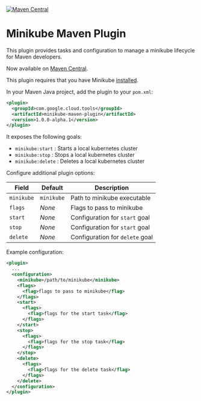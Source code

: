 [![Maven Central](https://maven-badges.herokuapp.com/maven-central/com.google.cloud.tools/minikube-maven-plugin/badge.svg)](https://maven-badges.herokuapp.com/maven-central/com.google.cloud.tools/minikube-maven-plugin)

Minikube Maven Plugin
======================
This plugin provides tasks and configuration to manage a minikube lifecycle for Maven developers.

Now available on [Maven Central]().

This plugin requires that you have Minikube [installed](https://kubernetes.io/docs/tasks/tools/install-minikube/).

In your Maven Java project, add the plugin to your `pom.xml`:

```xml
<plugin>
  <groupId>com.google.cloud.tools</groupId>
  <artifactId>minikube-maven-plugin</artifactId>
  <version>1.0.0-alpha.1</version>
</plugin>
```

It exposes the following goals:

- `minikube:start` : Starts a local kubernetes cluster
- `minikube:stop` : Stops a local kubernetes cluster
- `minikube:delete` : Deletes a local kubernetes cluster

Configure additional plugin options:

Field | Default | Description
--- | --- | ---
`minikube`|`minikube`|Path to minikube executable
`flags`|*None*|Flags to pass to minikube
`start`|*None*|Configuration for `start` goal
`stop`|*None*|Configuration for `start` goal
`delete`|*None*|Configuration for `delete` goal

Example configuration:

```xml
<plugin>
  ...
  <configuration>
    <minikube>/path/to/minikube</minikube>
    <flags>
      <flag>flags to pass to minikube</flag>
    </flags>
    <start>
      <flags>
        <flag>flags for the start task</flag>
      </flags>
    </start>
    <stop>
      <flags>
        <flag>flags for the stop task</flag>
      </flags>    
    </stop>
    <delete>
      <flags>
        <flag>flags for the delete task</flag>
      </flags>    
    </delete>
  </configuration>
</plugin>
```
